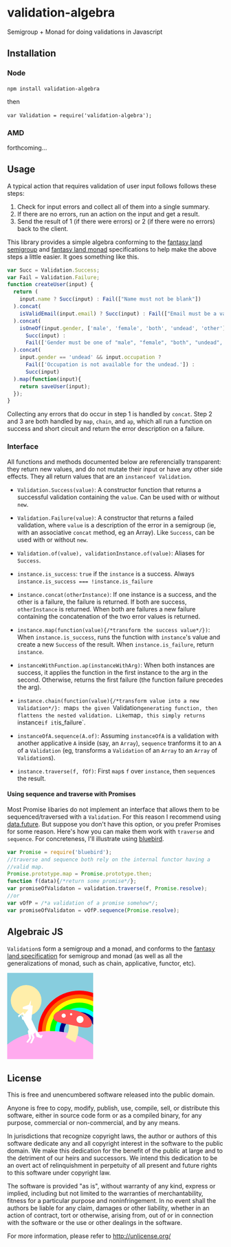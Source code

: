 validation-algebra
==================

Semigroup + Monad for doing validations in Javascript

Installation
------------

### Node
`npm install validation-algebra`

then

`var Validation = require('validation-algebra');`

### AMD

forthcoming...

Usage
----

A typical action that requires validation of user input follows follows these
steps:

1. Check for input errors and collect all of them into a single summary.
2. If there are no errors, run an action on the input and get a result.
3. Send the result of 1 (if there were errors) or 2 (if there were no errors)
   back to the client.

This library provides a simple algebra conforming to the
[fantasy land semigroup](https://github.com/fantasyland/fantasy-land#semigroup)
and [fantasy land monad](https://github.com/fantasyland/fantasy-land#monad)
specifications to help make the above steps a little easier. It goes
something like this.

```javascript
var Succ = Validation.Success;
var Fail = Validation.Failure;
function createUser(input) {
  return (
    input.name ? Succ(input) : Fail(["Name must not be blank"])
  ).concat(
    isValidEmail(input.email) ? Succ(input) : Fail(["Email must be a valid"])
  ).concat(
    isOneOf(input.gender, ['male', 'female', 'both', 'undead', 'other']) ?
      Succ(input) :
      Fail(['Gender must be one of "male", "female", "both", "undead", or "other."'])
  ).concat(
    input.gender == 'undead' && input.occupation ?
      Fail(['Occupation is not available for the undead.']) :
      Succ(input)
  ).map(function(input){
    return saveUser(input);
  });
}
```

Collecting any errors that do occur in step 1 is handled by `concat`.
Step 2 and 3 are both handled by `map`, `chain`, and `ap`, which all run
a function on success and short circuit and return the error description
on a failure.

### Interface

All functions and methods documented below are referencially transparent:
they return new values, and do not mutate their input or have any other
side effects. They all return values that are an `instanceof Validation`.

- `Validation.Success(value)`: A constructor function that returns a
  successful validation containing the `value`. Can be used with or without
  `new`.

- `Validation.Failure(value)`: A constructor that returns a failed validation,
  where `value` is a description of the error in a semigroup (ie, with an
  associative `concat` method, eg an Array). Like `Success`, can be used
  with or without `new`.

- `Validation.of(value), validationInstance.of(value)`: Aliases for `Success`.

- `instance.is_success`: `true` if the `instance` is a success. Always
  `instance.is_success === !instance.is_failure`

- `instance.concat(otherInstance)`: If one instance is a success, and the
  other is a failure, the failure is returned. If both are success,
  `otherInstance` is returned. When both are failures a new failure
  containing the concatenation of the two error values is
  returned.

- `instance.map(function(value){/*transform the success value*/})`:
  When `instance.is_success`, runs the function with `instance`'s value
  and create a new `Success` of the result. When `instance.is_failure`,
  return `instance`.

- `instanceWithFunction.ap(instanceWithArg)`: When both instances are success,
  it applies the function in the first instance to the arg in the second.
  Otherwise, returns the first failure (the function failure precedes the arg).

- `instance.chain(function(value){/*transform value into a new Validation*/}:
  `map`s the given `Validation` generating function, then flattens the
  nested validation. Like `map`, this simply returns `instance` if it
  `is_failure`.

- `instanceOfA.sequence(A.of)`: Assuming `instanceOfA` is a validation
  with another applicative `A` inside (say, an `Array`), `sequence` tranforms
  it to an `A` of a `Validation` (eg, transforms a `Validation` of an `Array`
  to an `Array` of `Validation`s).

- `instance.traverse(f, fOf)`: First `map`s `f` over `instance`, then
  `sequence`s the result.

#### Using sequence and traverse with Promises

Most Promise libaries do not implement an interface that allows them to be
sequenced/traversed with a `Validation`. For this reason I recommend using
[data.future](https://github.com/folktale/data.future). But suppose you don't
have this option, or you prefer Promises for some reason. Here's how you can
make them work with `traverse` and `sequence`. For concreteness, I'll
illustrate using [bluebird](https://github.com/petkaantonov/bluebird).

```javascript
var Promise = require('bluebird');
//traverse and sequence both rely on the internal functor having a
//valid map.
Promise.prototype.map = Promise.prototype.then;
function f(data){/*return some promise*/};
var promiseOfValidaton = validation.traverse(f, Promise.resolve);
//or
var vOfP = /*a validation of a promise somehow*/;
var promiseOfValidaton = vOfP.sequence(Promise.resolve);
```

Algebraic JS
------------

`Validation`s form a semigroup and a monad, and conforms to the
[fantasy land specification](https://github.com/fantasyland/fantasy-land)
for semigroup and monad (as well as all the generalizations of monad, such
as chain, applicative, functor, etc).

![](logo.png)

License
-------

This is free and unencumbered software released into the public domain.

Anyone is free to copy, modify, publish, use, compile, sell, or
distribute this software, either in source code form or as a compiled
binary, for any purpose, commercial or non-commercial, and by any
means.

In jurisdictions that recognize copyright laws, the author or authors
of this software dedicate any and all copyright interest in the
software to the public domain. We make this dedication for the benefit
of the public at large and to the detriment of our heirs and
successors. We intend this dedication to be an overt act of
relinquishment in perpetuity of all present and future rights to this
software under copyright law.

The software is provided "as is", without warranty of any kind,
express or implied, including but not limited to the warranties of
merchantability, fitness for a particular purpose and noninfringement.
In no event shall the authors be liable for any claim, damages or
other liability, whether in an action of contract, tort or otherwise,
arising from, out of or in connection with the software or the use or
other dealings in the software.

For more information, please refer to http://unlicense.org/

